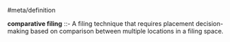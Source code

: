 #meta/definition 

**comparative filing** ::- A filing technique that requires placement decision-making based on comparison between multiple locations in a filing space.